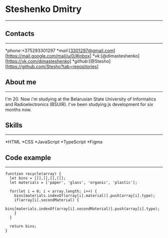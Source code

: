 # Steshenko Dmitry
*****
## Contacts
*****
*_phone_:+375293301297
*_mail_:[3301297@gmail.com][https://mail.google.com/mail/u/0/#inbox]
*_vk_:[@dimasteshenko][https://vk.com/dimasteshenko]
*_github_:[@Stesho][https://github.com/Stesho?tab=repositories]

## About me
*****
I'm 20. Now i'm studying at the Belarusian State University of Informatics and Radioelectronics (BSUIR). I've been studying js development for six months now.

## Skills
*****
*HTML
*CSS
*JavaScript
*TypeScript
*Figma

## Code example
*****
```
function recycle(array) {
  let bins = [[],[],[],[]];
  let materials = ['paper', 'glass', 'organic', 'plastic'];
  
  for(let i = 0; i < array.length; i++) {
    bins[materials.indexOf(array[i].material)].push(array[i].type);
    if(array[i].secondMaterial) {
      bins[materials.indexOf(array[i].secondMaterial)].push(array[i].type);  
    } 
  }

  return bins;
}
```



